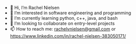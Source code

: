 - 👋 Hi, I’m Rachel Nielsen
- 👀 I’m interested in software engineering and programming
- 🌱 I’m currently learning python, c++, java, and bash
- 💞️ I’m looking to collaborate on entry-level projects
- 📫 How to reach me: rachelvnielsen@gmail.com or https://www.linkedin.com/in/rachel-nielsen-383050171/

<!---
RVNielsen/RVNielsen is a ✨ special ✨ repository because its `README.md` (this file) appears on your GitHub profile.
You can click the Preview link to take a look at your changes.
--->
